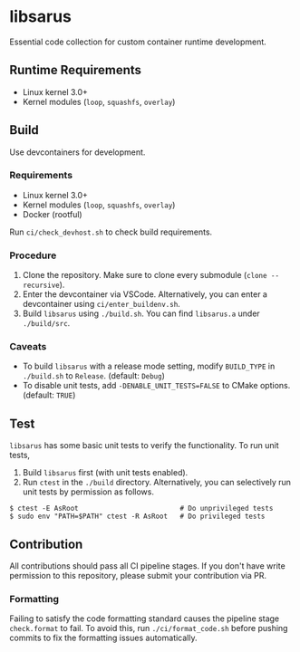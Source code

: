# libsarus

Essential code collection for custom container runtime development.


## Runtime Requirements

- Linux kernel 3.0+
- Kernel modules (`loop`, `squashfs`, `overlay`)


## Build

Use devcontainers for development.

### Requirements

 - Linux kernel 3.0+
 - Kernel modules (`loop`, `squashfs`, `overlay`)
 - Docker (rootful)

Run `ci/check_devhost.sh` to check build requirements.

### Procedure

 1. Clone the repository. Make sure to clone every submodule (`clone --recursive`).
 2. Enter the devcontainer via VSCode. Alternatively, you can enter a devcontainer using `ci/enter_buildenv.sh`.
 3. Build `libsarus` using `./build.sh`. You can find `libsarus.a` under `./build/src`.

### Caveats

 - To build `libsarus` with a release mode setting, modify `BUILD_TYPE` in `./build.sh` to `Release`. (default: `Debug`)
 - To disable unit tests, add `-DENABLE_UNIT_TESTS=FALSE` to CMake options. (default: `TRUE`)

## Test

`libsarus` has some basic unit tests to verify the functionality. To run unit tests,

 1. Build `libsarus` first (with unit tests enabled).
 2. Run `ctest` in the `./build` directory. Alternatively, you can selectively run unit tests by permission as follows.

```
$ ctest -E AsRoot                         # Do unprivileged tests
$ sudo env "PATH=$PATH" ctest -R AsRoot   # Do privileged tests
```

## Contribution

All contributions should pass all CI pipeline stages. If you don't have write permission to this repository, please submit your contribution via PR.

### Formatting

Failing to satisfy the code formatting standard causes the pipeline stage `check.format` to fail. To avoid this, run `./ci/format_code.sh` before pushing commits to fix the formatting issues automatically.
